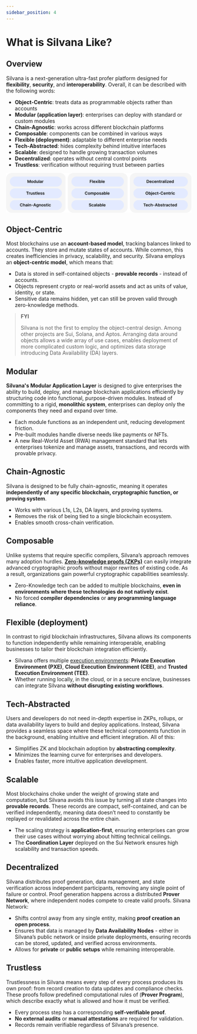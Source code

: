 ```yaml
---
sidebar_position: 4
---
```


# What is Silvana Like?

## Overview

Silvana is a next-generation ultra-fast profer platform designed for **flexibility**, **security**, and **interoperability**. Overall, it can be described with the following words:

* **Object-Centric**: treats data as programmable objects rather than accounts
* **Modular (application layer)**: enterprises can deploy with standard or custom modules
* **Chain-Agnostic**: works across different blockchain platforms
* **Composable**: components can be combined in various ways
* **Flexible (deployment)**: adaptable to different enterprise needs
* **Tech-Abstracted**: hides complexity behind intuitive interfaces
* **Scalable**: designed to handle growing transaction volumes
* **Decentralized**: operates without central control points
* **Trustless**: verification without requiring trust between parties

![What is Silvana Like](./img/what-is-silvana-like.png)

## Object-Centric

Most blockchains use an **account-based model**, tracking balances linked to accounts. They store and mutate states of accounts. While common, this creates inefficiencies in privacy, scalability, and security. Silvana employs an **object-centric model**, which means that:

* Data is stored in self-contained objects - **provable records** - instead of accounts.
* Objects represent crypto or real-world assets and act as units of value, identity, or state.
* Sensitive data remains hidden, yet can still be proven valid through zero-knowledge methods.

> **FYI**
>   
> Silvana is not the first to employ the object-central design. Among other projects are Sui, Solana, and Aptos. Arranging data around objects allows a wide array of use cases, enables deployment of more complicated custom logic, and optimizes data storage introducing Data Availability (DA) layers.

## Modular

**Silvana's Modular Application Layer** is designed to give enterprises the ability to build, deploy, and manage blockchain applications efficiently by structuring code into functional, purpose-driven modules. Instead of committing to a rigid, **monolithic system**, enterprises can deploy only the components they need and expand over time.

* Each module functions as an independent unit, reducing development friction.
* Pre-built modules handle diverse needs like payments or NFTs.
* A new Real-World Asset (RWA) management standard that lets enterprises tokenize and manage assets, transactions, and records with provable privacy.

## Chain-Agnostic

Silvana is designed to be fully chain-agnostic, meaning it operates **independently of any specific blockchain, cryptographic function, or proving system**. 

* Works with various L1s, L2s, DA layers, and proving systems.
* Removes the risk of being tied to a single blockchain ecosystem.
* Enables smooth cross-chain verification.

## Composable

Unlike systems that require specific compilers, Silvana’s approach removes many adoption hurdles. [**Zero-knowledge proofs (ZKPs)**](/Documentation/about-silvana/key-concepts/zk-proofs) can easily integrate advanced cryptographic proofs without major rewrites of existing code. As a result, organizations gain powerful cryptographic capabilities seamlessly.

* Zero-Knowledge tech can be added to multiple blockchains, **even in environments where these technologies do not natively exist**.
* No forced **compiler dependencies** or **any programming language reliance**.

## Flexible (deployment)

In contrast to rigid blockchain infrastructures, Silvana allows its components to function independently while remaining interoperable, enabling businesses to tailor their blockchain integration efficiently. 

* Silvana offers multiple [execution environments](/Documentation/Deployment/deployment-environments): **Private Execution Environment (PXE)**, **Cloud Execution Environment (CEE)**, and **Trusted Execution Environment (TEE)**.
* Whether running locally, in the cloud, or in a secure enclave, businesses can integrate Silvana **without disrupting existing workflows**.


## Tech-Abstracted

Users and developers do not need in-depth expertise in ZKPs, rollups, or data availability layers to build and deploy applications. Instead, Silvana provides a seamless space where these technical components function in the background, enabling intuitive and efficient integration. All of this:

* Simplifies ZK and blockchain adoption by **abstracting complexity**.
* Minimizes the learning curve for enterprises and developers.
* Enables faster, more intuitive application development.


## Scalable

Most blockchains choke under the weight of growing state and computation, but Silvana avoids this issue by turning all state changes into **provable records**. These records are compact, self-contained, and can be verified independently, meaning data doesn’t need to constantly be replayed or revalidated across the entire chain.

* The scaling strategy is **application-first**, ensuring enterprises can grow their use cases without worrying about hitting technical ceilings.
* The **Coordination Layer** deployed on the Sui Network ensures high scalability and transaction speeds.

## Decentralized

Silvana distributes proof generation, data management, and state verification across independent participants, removing any single point of failure or control. Proof generation happens across a distributed **Prover Network**, where independent nodes compete to create valid proofs. Silvana Network:

* Shifts control away from any single entity, making **proof creation an open process**.
* Ensures that data is managed by **Data Availability Nodes** - either in Silvana’s public network or inside private deployments, ensuring records can be stored, updated, and verified across environments.
* Allows for **private** or **public setups** while remaining interoperable.

## Trustless

Trustlessness in Silvana means every step of every process produces its own proof: from record creation to data updates and compliance checks. These proofs follow predefined computational rules of (**Prover Program**), which describe exactly what is allowed and how it must be verified.

* Every process step has a corresponding **self-verifiable proof**.
* **No external audits** or **manual attestations** are required for validation.
* Records remain verifiable regardless of Silvana’s presence.

